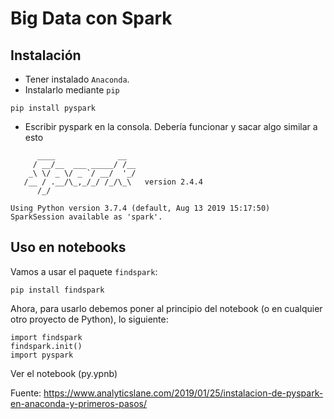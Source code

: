 # Big Data con Spark

## Instalación

* Tener instalado `Anaconda`.
* Instalarlo mediante `pip`

```
pip install pyspark
```

* Escribir pyspark en la consola. Debería funcionar y sacar algo similar a esto 

```
      ____              __
     / __/__  ___ _____/ /__
    _\ \/ _ \/ _ `/ __/  '_/
   /__ / .__/\_,_/_/ /_/\_\   version 2.4.4
      /_/

Using Python version 3.7.4 (default, Aug 13 2019 15:17:50)
SparkSession available as 'spark'.
```
## Uso en notebooks

Vamos a usar el paquete `findspark`:

```
pip install findspark
```

Ahora, para usarlo debemos poner al principio del notebook (o en cualquier otro proyecto de Python), lo siguiente:

```
import findspark
findspark.init()
import pyspark
```

Ver el notebook (py.ypnb)

Fuente: https://www.analyticslane.com/2019/01/25/instalacion-de-pyspark-en-anaconda-y-primeros-pasos/
